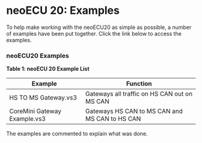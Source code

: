 # neoECU 20: Examples

To help make working with the neoECU20 as simple as possible, a number of examples have been put together. Click the link below to access the examples.

### neoECU20 Examples



**Table 1: neoECU 20 Example List**

| Example                      | Function                                       |
| ---------------------------- | ---------------------------------------------- |
| HS TO MS Gateway.vs3         | Gateways all traffic on HS CAN out on MS CAN   |
| CoreMini Gateway Example.vs3 | Gateways HS CAN to MS CAN and MS CAN to HS CAN |



The examples are commented to explain what was done.

